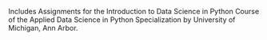 Includes Assignments for the Introduction to Data Science in Python Course of the Applied Data Science in Python Specialization by University of Michigan, Ann Arbor.
